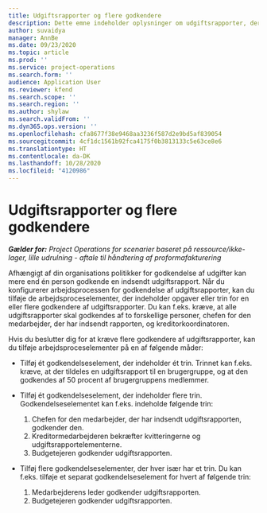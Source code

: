 ```yaml
---
title: Udgiftsrapporter og flere godkendere
description: Dette emne indeholder oplysninger om udgiftsrapporter, der kræver godkendelse af mere end én person.
author: suvaidya
manager: AnnBe
ms.date: 09/23/2020
ms.topic: article
ms.prod: ''
ms.service: project-operations
ms.search.form: ''
audience: Application User
ms.reviewer: kfend
ms.search.scope: ''
ms.search.region: ''
ms.author: shylaw
ms.search.validFrom: ''
ms.dyn365.ops.version: ''
ms.openlocfilehash: cfa8677f38e9468aa3236f587d2e9bd5af839054
ms.sourcegitcommit: 4cf1dc1561b92fca4175f0b3813133c5e63ce8e6
ms.translationtype: HT
ms.contentlocale: da-DK
ms.lasthandoff: 10/28/2020
ms.locfileid: "4120986"
---
```

# <a name="expense-reports-and-multiple-approvers"></a>Udgiftsrapporter og flere godkendere

_**Gælder for:** Project Operations for scenarier baseret på ressource/ikke-lager, lille udrulning - aftale til håndtering af proformafakturering_

Afhængigt af din organisations politikker for godkendelse af udgifter kan mere end én person godkende en indsendt udgiftsrapport. Når du konfigurerer arbejdsprocessen for godkendelse af udgiftsrapporter, kan du tilføje de arbejdsproceselementer, der indeholder opgaver eller trin for en eller flere godkendere af udgiftsrapporter. Du kan f.eks. kræve, at alle udgiftsrapporter skal godkendes af to forskellige personer, chefen for den medarbejder, der har indsendt rapporten, og kreditorkoordinatoren.

Hvis du beslutter dig for at kræve flere godkendere af udgiftsrapporter, kan du tilføje arbejdsproceselementer på en af følgende måder:

- Tilføj ét godkendelseselement, der indeholder ét trin. Trinnet kan f.eks. kræve, at der tildeles en udgiftsrapport til en brugergruppe, og at den godkendes af 50 procent af brugergruppens medlemmer.
- Tilføj ét godkendelseselement, der indeholder flere trin. Godkendelseselementet kan f.eks. indeholde følgende trin:

    1. Chefen for den medarbejder, der har indsendt udgiftsrapporten, godkender den.
    2. Kreditormedarbejderen bekræfter kvitteringerne og udgiftsrapportelementerne.
    3. Budgetejeren godkender udgiftsrapporten.

- Tilføj flere godkendelseselementer, der hver især har et trin. Du kan f.eks. tilføje et separat godkendelseselement for hvert af følgende trin:

    1. Medarbejderens leder godkender udgiftsrapporten.
    2. Budgetejeren godkender udgiftsrapporten.
